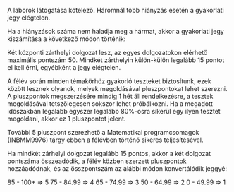 

A laborok látogatása kötelező. Háromnál több hiányzás esetén a gyakorlati jegy elégtelen.

Ha a hiányzások száma nem haladja meg a hármat, akkor a  gyakorlati jegy kiszámítása a következő módon történik: 

Két központi zárthelyi dolgozat lesz, az egyes  dolgozatokon elérhető maximális pontszám 50. Mindkét zárthelyin külön-külön legalább 15 pontot el kell érni, egyébként a jegy elégtelen.

A félév során minden témakörhöz gyakorló teszteket biztosítunk, ezek között lesznek olyanok, melyek megoldásával pluszpontokat lehet szerezni. A pluszpontok megszerzésére mindig  1 hét áll rendelkezésre, a tesztek megoldásával tetszőlegesen sokszor lehet próbálkozni. Ha a megadott időszakban legalább egyszer legalább 80%-osra sikerül egy ilyen tesztet megoldani, akkor ez 1 pluszpontot jelent.

További 5 pluszpont szerezhető a Matematikai programcsomagok (INBMM9976) tárgy ebben a félévben történő sikeres teljesítésével. 

Ha mindkét zárhelyi dolgozat legalább 15 pontos, akkor a két dolgozat pontszáma összeadódik, a félév közben szerzett pluszpontok hozzáadódnak, és az összpontszám az alábbi módon konvertálódik jeggyé:

85 - 100+ ⇒ 5
75 - 84.99 ⇒ 4
65 - 74.99 ⇒ 3
50 - 64.99 ⇒ 2
0 - 49.99 ⇒ 1
